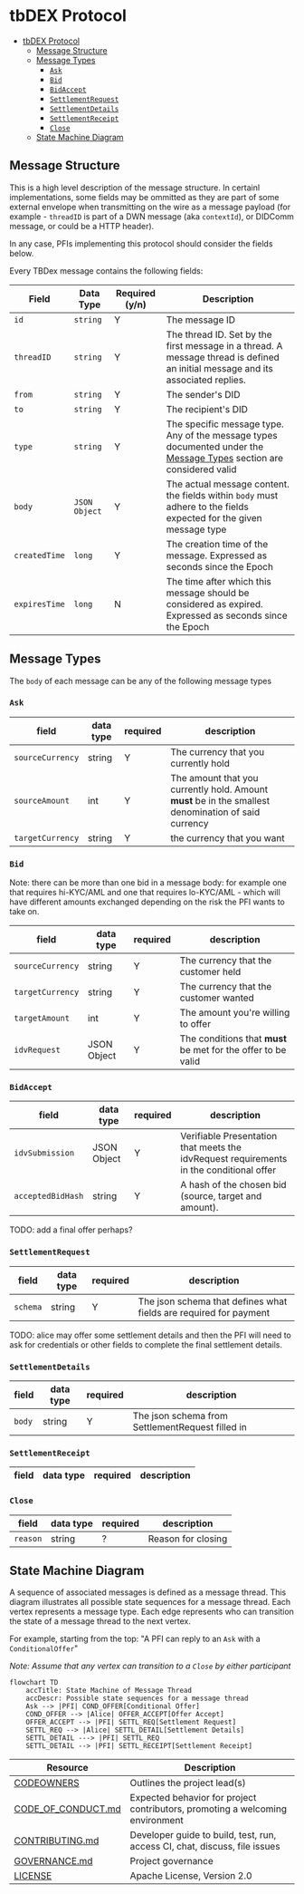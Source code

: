 # tbDEX Protocol

- [tbDEX Protocol](#tbdex-protocol)
  - [Message Structure](#message-structure)
  - [Message Types](#message-types)
    - [`Ask`](#ask)
    - [`Bid`](#bid)
    - [`BidAccept`](#bidaccept)
    - [`SettlementRequest`](#settlementrequest)
    - [`SettlementDetails`](#settlementdetails)
    - [`SettlementReceipt`](#settlementreceipt)
    - [`Close`](#close)
  - [State Machine Diagram](#state-machine-diagram)

## Message Structure

This is a high level description of the message structure. In certainl implementations, some fields may be ommitted as they are part of some external envelope when transmitting on the wire as a message payload (for example - `threadID` is part of a DWN message (aka `contextId`), or DIDComm message, or could be a HTTP header). 

In any case, PFIs implementing this protocol should consider the fields below.

Every TBDex message contains the following fields:

| Field         | Data Type     | Required (y/n) | Description                                                                                                                           |
| ------------- | ------------- | -------------- | ------------------------------------------------------------------------------------------------------------------------------------- |
| `id`          | `string`      | Y              | The message ID                                                                                                                        |
| `threadID`    | `string`      | Y              | The thread ID. Set by the first message in a thread. A message thread is defined an initial message and its associated replies.       |
| `from`        | `string`      | Y              | The sender's DID                                                                                                                      |
| `to`          | `string`      | Y              | The recipient's DID                                                                                                                   |
| `type`        | `string`      | Y              | The specific message type. Any of the message types documented under the [Message Types](#message-types) section are considered valid |
| `body`        | `JSON Object` | Y              | The actual message content. the fields within `body` must adhere to the fields expected for the given message type                    |
| `createdTime` | `long`        | Y              | The creation time of the message. Expressed as seconds since the Epoch                                                                |
| `expiresTime` | `long`        | N              | The time after which this message should be considered as expired. Expressed as seconds since the Epoch                               |

## Message Types

The `body` of each message can be any of the following message types

### `Ask`

| field            | data type | required | description                                                                                          |
| ---------------- | --------- | -------- | ---------------------------------------------------------------------------------------------------- |
| `sourceCurrency` | string    | Y        | The currency that you currently hold                                                                 |
| `sourceAmount`   | int       | Y        | The amount that you currently hold. Amount **must** be in the smallest denomination of said currency |
| `targetCurrency` | string    | Y        | the currency that you want                                                                           |

### `Bid`

Note: there can be more than one bid in a message body: for example one that requires hi-KYC/AML and one that requires lo-KYC/AML - which will have different amounts exchanged depending on the risk the PFI wants to take on.

| field            | data type   | required | description                                                   |
| ---------------- | ----------- | -------- | ------------------------------------------------------------- |
| `sourceCurrency` | string      | Y        | The currency that the customer held                           |
| `targetCurrency` | string      | Y        | The currency that the customer wanted                         |
| `targetAmount`   | int         | Y        | The amount you're willing to offer                            |
| `idvRequest`     | JSON Object | Y        | The conditions that **must** be met for the offer to be valid |

### `BidAccept`

| field             | data type   | required | description                                                                             |
| ----------------- | ----------- | -------- | --------------------------------------------------------------------------------------- |
| `idvSubmission`   | JSON Object | Y        | Verifiable Presentation that meets the idvRequest requirements in the conditional offer |
| `acceptedBidHash` | string      | Y        | A hash of the chosen bid (source, target and amount).                                   |


TODO: add a final offer perhaps?

### `SettlementRequest`

| field    | data type | required | description                                                       |
| -------- | --------- | -------- | ----------------------------------------------------------------- |
| `schema` | string    | Y        | The json schema that defines what fields are required for payment |

TODO: alice may offer some settlement details and then the PFI will need to ask for credentials or other fields to complete the final settlement details.

### `SettlementDetails`

| field  | data type | required | description                                      |
| ------ | --------- | -------- | ------------------------------------------------ |
| `body` | string    | Y        | The json schema from SettlementRequest filled in |

### `SettlementReceipt`

| field | data type | required | description |
| ----- | --------- | -------- | ----------- |

### `Close`

| field    | data type | required | description        |
| -------- | --------- | -------- | ------------------ |
| `reason` | string    | ?        | Reason for closing |





## State Machine Diagram

A sequence of associated messages is defined as a message thread. This diagram illustrates all possible state sequences for a message thread.
Each vertex represents a message type. Each edge represents who can transition the state of a message thread to the next vertex.

For example, starting from the top: "A PFI can reply to an `Ask` with a `ConditionalOffer`"

_Note: Assume that any vertex can transition to a `Close` by either participant_

```mermaid
flowchart TD
    accTitle: State Machine of Message Thread
    accDescr: Possible state sequences for a message thread
    Ask --> |PFI| COND_OFFER[Conditional Offer]
    COND_OFFER --> |Alice| OFFER_ACCEPT[Offer Accept]
    OFFER_ACCEPT --> |PFI| SETTL_REQ[Settlement Request]
    SETTL_REQ --> |Alice| SETTL_DETAIL[Settlement Details]
    SETTL_DETAIL ---> |PFI| SETTL_REQ
    SETTL_DETAIL --> |PFI| SETTL_RECEIPT[Settlement Receipt]
```


| Resource                                                                                         | Description                                                                   |
| ------------------------------------------------------------------------------------------------ | ----------------------------------------------------------------------------- |
| [CODEOWNERS](https://github.com/TBD54566975/tbdex-protocol/blob/main/CODEOWNERS)                 | Outlines the project lead(s)                                                  |
| [CODE_OF_CONDUCT.md](https://github.com/TBD54566975/tbdex-protocol/blob/main/CODE_OF_CONDUCT.md) | Expected behavior for project contributors, promoting a welcoming environment |
| [CONTRIBUTING.md](https://github.com/TBD54566975/tbdex-protocol/blob/main/CONTRIBUTING.md)       | Developer guide to build, test, run, access CI, chat, discuss, file issues    |
| [GOVERNANCE.md](https://github.com/TBD54566975/tbdex-protocol/blob/main/GOVERNANCE.md)           | Project governance                                                            |
| [LICENSE](https://github.com/TBD54566975/tbdex-protocol/blob/main/LICENSE)                       | Apache License, Version 2.0                                                   |
